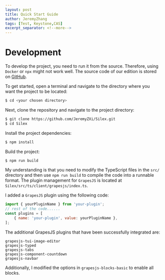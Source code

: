 ```yaml
---
layout: post
title: Quick Start Guide
author: JeremyZhang
tags: [Test, Keystone,CAS]
excerpt_separator: <!--more-->
---
```

<!--more-->
# Development

To develop the project, you need to run it from the source. Therefore, using `Docker` or `npx` might not work well. The source code of our edition is stored on [GitHub](https://github.com/JeremyZXi/Silex).

To get started, open a terminal and navigate to the directory where you want the project to be located:

```sh
$ cd <your chosen directory>
```

Next, clone the repository and navigate to the project directory:

```sh
$ git clone https://github.com/JeremyZXi/Silex.git
$ cd Silex
```

Install the project dependencies:

```sh
$ npm install
```

Build the project:

```sh
$ npm run build
```

My understanding is that you need to modify the TypeScript files in the `src/` directory and then use `npm run build` to compile the code into a runnable format. The plugin management for `GrapesJS` is located at `Silex/src/ts/client/grapesjs/index.ts`.

I added a `GrapesJS` plugin using the following code:

```javascript
import { yourPluginName } from 'your-plugin';
// rest of the code......
const plugins = [
    { name: 'your-plugin', value: yourPluginName },
];
```
The additional GrapesJS plugins that have been successfully integrated are:

```
grapesjs-tui-image-editor
grapesjs-typed
grapesjs-tabs
grapesjs-component-countdown
grapesjs-navbar
```

Additionally, I modified the options in `grapesjs-blocks-basic` to enable all blocks.
